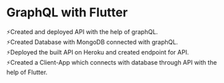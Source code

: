 # GraphQL with Flutter
⚡️Created and deployed API with the help of graphQL.\
⚡️Created Database with MongoDB connected with graphQL.\
⚡️Deployed the built API on Heroku and created endpoint for API.\
⚡️Created a Client-App which connects with database through API with the help of Flutter.

